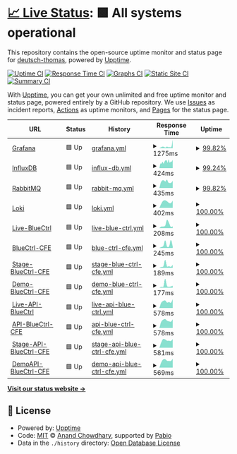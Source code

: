 # [📈 Live Status](https://deutsch-thomas.github.io/upptime-monitor): <!--live status--> **🟩 All systems operational**

This repository contains the open-source uptime monitor and status page for [deutsch-thomas](https://deutsch-thomas.github.io/upptime-monitor), powered by [Upptime](https://github.com/upptime/upptime).

[![Uptime CI](https://github.com/deutsch-thomas/upptime-monitor/workflows/Uptime%20CI/badge.svg)](https://github.com/deutsch-thomas/upptime-monitor/actions?query=workflow%3A%22Uptime+CI%22)
[![Response Time CI](https://github.com/deutsch-thomas/upptime-monitor/workflows/Response%20Time%20CI/badge.svg)](https://github.com/deutsch-thomas/upptime-monitor/actions?query=workflow%3A%22Response+Time+CI%22)
[![Graphs CI](https://github.com/deutsch-thomas/upptime-monitor/workflows/Graphs%20CI/badge.svg)](https://github.com/deutsch-thomas/upptime-monitor/actions?query=workflow%3A%22Graphs+CI%22)
[![Static Site CI](https://github.com/deutsch-thomas/upptime-monitor/workflows/Static%20Site%20CI/badge.svg)](https://github.com/deutsch-thomas/upptime-monitor/actions?query=workflow%3A%22Static+Site+CI%22)
[![Summary CI](https://github.com/deutsch-thomas/upptime-monitor/workflows/Summary%20CI/badge.svg)](https://github.com/deutsch-thomas/upptime-monitor/actions?query=workflow%3A%22Summary+CI%22)

With [Upptime](https://upptime.js.org), you can get your own unlimited and free uptime monitor and status page, powered entirely by a GitHub repository. We use [Issues](https://github.com/deutsch-thomas/upptime-monitor/issues) as incident reports, [Actions](https://github.com/deutsch-thomas/upptime-monitor/actions) as uptime monitors, and [Pages](https://deutsch-thomas.github.io/upptime-monitor) for the status page.

<!--start: status pages-->
<!-- This summary is generated by Upptime (https://github.com/upptime/upptime) -->
<!-- Do not edit this manually, your changes will be overwritten -->
<!-- prettier-ignore -->
| URL | Status | History | Response Time | Uptime |
| --- | ------ | ------- | ------------- | ------ |
| <img alt="" src="https://icons.duckduckgo.com/ip3/monitor.bluectrl.app.ico" height="13"> [Grafana](https://monitor.bluectrl.app/) | 🟩 Up | [grafana.yml](https://github.com/deutsch-thomas/upptime-monitor/commits/HEAD/history/grafana.yml) | <details><summary><img alt="Response time graph" src="./graphs/grafana/response-time-week.png" height="20"> 1275ms</summary><br><a href="https://uptime.cfe-computing.com/history/grafana"><img alt="Response time 745" src="https://img.shields.io/endpoint?url=https%3A%2F%2Fraw.githubusercontent.com%2Fdeutsch-thomas%2Fupptime-monitor%2FHEAD%2Fapi%2Fgrafana%2Fresponse-time.json"></a><br><a href="https://uptime.cfe-computing.com/history/grafana"><img alt="24-hour response time 5506" src="https://img.shields.io/endpoint?url=https%3A%2F%2Fraw.githubusercontent.com%2Fdeutsch-thomas%2Fupptime-monitor%2FHEAD%2Fapi%2Fgrafana%2Fresponse-time-day.json"></a><br><a href="https://uptime.cfe-computing.com/history/grafana"><img alt="7-day response time 1275" src="https://img.shields.io/endpoint?url=https%3A%2F%2Fraw.githubusercontent.com%2Fdeutsch-thomas%2Fupptime-monitor%2FHEAD%2Fapi%2Fgrafana%2Fresponse-time-week.json"></a><br><a href="https://uptime.cfe-computing.com/history/grafana"><img alt="30-day response time 887" src="https://img.shields.io/endpoint?url=https%3A%2F%2Fraw.githubusercontent.com%2Fdeutsch-thomas%2Fupptime-monitor%2FHEAD%2Fapi%2Fgrafana%2Fresponse-time-month.json"></a><br><a href="https://uptime.cfe-computing.com/history/grafana"><img alt="1-year response time 745" src="https://img.shields.io/endpoint?url=https%3A%2F%2Fraw.githubusercontent.com%2Fdeutsch-thomas%2Fupptime-monitor%2FHEAD%2Fapi%2Fgrafana%2Fresponse-time-year.json"></a></details> | <details><summary><a href="https://uptime.cfe-computing.com/history/grafana">99.82%</a></summary><a href="https://uptime.cfe-computing.com/history/grafana"><img alt="All-time uptime 99.76%" src="https://img.shields.io/endpoint?url=https%3A%2F%2Fraw.githubusercontent.com%2Fdeutsch-thomas%2Fupptime-monitor%2FHEAD%2Fapi%2Fgrafana%2Fuptime.json"></a><br><a href="https://uptime.cfe-computing.com/history/grafana"><img alt="24-hour uptime 100.00%" src="https://img.shields.io/endpoint?url=https%3A%2F%2Fraw.githubusercontent.com%2Fdeutsch-thomas%2Fupptime-monitor%2FHEAD%2Fapi%2Fgrafana%2Fuptime-day.json"></a><br><a href="https://uptime.cfe-computing.com/history/grafana"><img alt="7-day uptime 99.82%" src="https://img.shields.io/endpoint?url=https%3A%2F%2Fraw.githubusercontent.com%2Fdeutsch-thomas%2Fupptime-monitor%2FHEAD%2Fapi%2Fgrafana%2Fuptime-week.json"></a><br><a href="https://uptime.cfe-computing.com/history/grafana"><img alt="30-day uptime 99.96%" src="https://img.shields.io/endpoint?url=https%3A%2F%2Fraw.githubusercontent.com%2Fdeutsch-thomas%2Fupptime-monitor%2FHEAD%2Fapi%2Fgrafana%2Fuptime-month.json"></a><br><a href="https://uptime.cfe-computing.com/history/grafana"><img alt="1-year uptime 99.76%" src="https://img.shields.io/endpoint?url=https%3A%2F%2Fraw.githubusercontent.com%2Fdeutsch-thomas%2Fupptime-monitor%2FHEAD%2Fapi%2Fgrafana%2Fuptime-year.json"></a></details>
| <img alt="" src="https://icons.duckduckgo.com/ip3/monitor.bluectrl.app.ico" height="13"> [InfluxDB](https://monitor.bluectrl.app:8443/) | 🟩 Up | [influx-db.yml](https://github.com/deutsch-thomas/upptime-monitor/commits/HEAD/history/influx-db.yml) | <details><summary><img alt="Response time graph" src="./graphs/influx-db/response-time-week.png" height="20"> 424ms</summary><br><a href="https://uptime.cfe-computing.com/history/influx-db"><img alt="Response time 397" src="https://img.shields.io/endpoint?url=https%3A%2F%2Fraw.githubusercontent.com%2Fdeutsch-thomas%2Fupptime-monitor%2FHEAD%2Fapi%2Finflux-db%2Fresponse-time.json"></a><br><a href="https://uptime.cfe-computing.com/history/influx-db"><img alt="24-hour response time 559" src="https://img.shields.io/endpoint?url=https%3A%2F%2Fraw.githubusercontent.com%2Fdeutsch-thomas%2Fupptime-monitor%2FHEAD%2Fapi%2Finflux-db%2Fresponse-time-day.json"></a><br><a href="https://uptime.cfe-computing.com/history/influx-db"><img alt="7-day response time 424" src="https://img.shields.io/endpoint?url=https%3A%2F%2Fraw.githubusercontent.com%2Fdeutsch-thomas%2Fupptime-monitor%2FHEAD%2Fapi%2Finflux-db%2Fresponse-time-week.json"></a><br><a href="https://uptime.cfe-computing.com/history/influx-db"><img alt="30-day response time 404" src="https://img.shields.io/endpoint?url=https%3A%2F%2Fraw.githubusercontent.com%2Fdeutsch-thomas%2Fupptime-monitor%2FHEAD%2Fapi%2Finflux-db%2Fresponse-time-month.json"></a><br><a href="https://uptime.cfe-computing.com/history/influx-db"><img alt="1-year response time 397" src="https://img.shields.io/endpoint?url=https%3A%2F%2Fraw.githubusercontent.com%2Fdeutsch-thomas%2Fupptime-monitor%2FHEAD%2Fapi%2Finflux-db%2Fresponse-time-year.json"></a></details> | <details><summary><a href="https://uptime.cfe-computing.com/history/influx-db">99.24%</a></summary><a href="https://uptime.cfe-computing.com/history/influx-db"><img alt="All-time uptime 99.74%" src="https://img.shields.io/endpoint?url=https%3A%2F%2Fraw.githubusercontent.com%2Fdeutsch-thomas%2Fupptime-monitor%2FHEAD%2Fapi%2Finflux-db%2Fuptime.json"></a><br><a href="https://uptime.cfe-computing.com/history/influx-db"><img alt="24-hour uptime 100.00%" src="https://img.shields.io/endpoint?url=https%3A%2F%2Fraw.githubusercontent.com%2Fdeutsch-thomas%2Fupptime-monitor%2FHEAD%2Fapi%2Finflux-db%2Fuptime-day.json"></a><br><a href="https://uptime.cfe-computing.com/history/influx-db"><img alt="7-day uptime 99.24%" src="https://img.shields.io/endpoint?url=https%3A%2F%2Fraw.githubusercontent.com%2Fdeutsch-thomas%2Fupptime-monitor%2FHEAD%2Fapi%2Finflux-db%2Fuptime-week.json"></a><br><a href="https://uptime.cfe-computing.com/history/influx-db"><img alt="30-day uptime 99.73%" src="https://img.shields.io/endpoint?url=https%3A%2F%2Fraw.githubusercontent.com%2Fdeutsch-thomas%2Fupptime-monitor%2FHEAD%2Fapi%2Finflux-db%2Fuptime-month.json"></a><br><a href="https://uptime.cfe-computing.com/history/influx-db"><img alt="1-year uptime 99.74%" src="https://img.shields.io/endpoint?url=https%3A%2F%2Fraw.githubusercontent.com%2Fdeutsch-thomas%2Fupptime-monitor%2FHEAD%2Fapi%2Finflux-db%2Fuptime-year.json"></a></details>
| <img alt="" src="https://icons.duckduckgo.com/ip3/monitor.bluectrl.app.ico" height="13"> [RabbitMQ](https://monitor.bluectrl.app:15672/) | 🟩 Up | [rabbit-mq.yml](https://github.com/deutsch-thomas/upptime-monitor/commits/HEAD/history/rabbit-mq.yml) | <details><summary><img alt="Response time graph" src="./graphs/rabbit-mq/response-time-week.png" height="20"> 435ms</summary><br><a href="https://uptime.cfe-computing.com/history/rabbit-mq"><img alt="Response time 411" src="https://img.shields.io/endpoint?url=https%3A%2F%2Fraw.githubusercontent.com%2Fdeutsch-thomas%2Fupptime-monitor%2FHEAD%2Fapi%2Frabbit-mq%2Fresponse-time.json"></a><br><a href="https://uptime.cfe-computing.com/history/rabbit-mq"><img alt="24-hour response time 482" src="https://img.shields.io/endpoint?url=https%3A%2F%2Fraw.githubusercontent.com%2Fdeutsch-thomas%2Fupptime-monitor%2FHEAD%2Fapi%2Frabbit-mq%2Fresponse-time-day.json"></a><br><a href="https://uptime.cfe-computing.com/history/rabbit-mq"><img alt="7-day response time 435" src="https://img.shields.io/endpoint?url=https%3A%2F%2Fraw.githubusercontent.com%2Fdeutsch-thomas%2Fupptime-monitor%2FHEAD%2Fapi%2Frabbit-mq%2Fresponse-time-week.json"></a><br><a href="https://uptime.cfe-computing.com/history/rabbit-mq"><img alt="30-day response time 407" src="https://img.shields.io/endpoint?url=https%3A%2F%2Fraw.githubusercontent.com%2Fdeutsch-thomas%2Fupptime-monitor%2FHEAD%2Fapi%2Frabbit-mq%2Fresponse-time-month.json"></a><br><a href="https://uptime.cfe-computing.com/history/rabbit-mq"><img alt="1-year response time 411" src="https://img.shields.io/endpoint?url=https%3A%2F%2Fraw.githubusercontent.com%2Fdeutsch-thomas%2Fupptime-monitor%2FHEAD%2Fapi%2Frabbit-mq%2Fresponse-time-year.json"></a></details> | <details><summary><a href="https://uptime.cfe-computing.com/history/rabbit-mq">99.82%</a></summary><a href="https://uptime.cfe-computing.com/history/rabbit-mq"><img alt="All-time uptime 99.79%" src="https://img.shields.io/endpoint?url=https%3A%2F%2Fraw.githubusercontent.com%2Fdeutsch-thomas%2Fupptime-monitor%2FHEAD%2Fapi%2Frabbit-mq%2Fuptime.json"></a><br><a href="https://uptime.cfe-computing.com/history/rabbit-mq"><img alt="24-hour uptime 100.00%" src="https://img.shields.io/endpoint?url=https%3A%2F%2Fraw.githubusercontent.com%2Fdeutsch-thomas%2Fupptime-monitor%2FHEAD%2Fapi%2Frabbit-mq%2Fuptime-day.json"></a><br><a href="https://uptime.cfe-computing.com/history/rabbit-mq"><img alt="7-day uptime 99.82%" src="https://img.shields.io/endpoint?url=https%3A%2F%2Fraw.githubusercontent.com%2Fdeutsch-thomas%2Fupptime-monitor%2FHEAD%2Fapi%2Frabbit-mq%2Fuptime-week.json"></a><br><a href="https://uptime.cfe-computing.com/history/rabbit-mq"><img alt="30-day uptime 99.96%" src="https://img.shields.io/endpoint?url=https%3A%2F%2Fraw.githubusercontent.com%2Fdeutsch-thomas%2Fupptime-monitor%2FHEAD%2Fapi%2Frabbit-mq%2Fuptime-month.json"></a><br><a href="https://uptime.cfe-computing.com/history/rabbit-mq"><img alt="1-year uptime 99.79%" src="https://img.shields.io/endpoint?url=https%3A%2F%2Fraw.githubusercontent.com%2Fdeutsch-thomas%2Fupptime-monitor%2FHEAD%2Fapi%2Frabbit-mq%2Fuptime-year.json"></a></details>
| <img alt="" src="https://icons.duckduckgo.com/ip3/monitor.bluectrl.app.ico" height="13"> [Loki](https://monitor.bluectrl.app:3100/) | 🟩 Up | [loki.yml](https://github.com/deutsch-thomas/upptime-monitor/commits/HEAD/history/loki.yml) | <details><summary><img alt="Response time graph" src="./graphs/loki/response-time-week.png" height="20"> 402ms</summary><br><a href="https://uptime.cfe-computing.com/history/loki"><img alt="Response time 385" src="https://img.shields.io/endpoint?url=https%3A%2F%2Fraw.githubusercontent.com%2Fdeutsch-thomas%2Fupptime-monitor%2FHEAD%2Fapi%2Floki%2Fresponse-time.json"></a><br><a href="https://uptime.cfe-computing.com/history/loki"><img alt="24-hour response time 479" src="https://img.shields.io/endpoint?url=https%3A%2F%2Fraw.githubusercontent.com%2Fdeutsch-thomas%2Fupptime-monitor%2FHEAD%2Fapi%2Floki%2Fresponse-time-day.json"></a><br><a href="https://uptime.cfe-computing.com/history/loki"><img alt="7-day response time 402" src="https://img.shields.io/endpoint?url=https%3A%2F%2Fraw.githubusercontent.com%2Fdeutsch-thomas%2Fupptime-monitor%2FHEAD%2Fapi%2Floki%2Fresponse-time-week.json"></a><br><a href="https://uptime.cfe-computing.com/history/loki"><img alt="30-day response time 387" src="https://img.shields.io/endpoint?url=https%3A%2F%2Fraw.githubusercontent.com%2Fdeutsch-thomas%2Fupptime-monitor%2FHEAD%2Fapi%2Floki%2Fresponse-time-month.json"></a><br><a href="https://uptime.cfe-computing.com/history/loki"><img alt="1-year response time 385" src="https://img.shields.io/endpoint?url=https%3A%2F%2Fraw.githubusercontent.com%2Fdeutsch-thomas%2Fupptime-monitor%2FHEAD%2Fapi%2Floki%2Fresponse-time-year.json"></a></details> | <details><summary><a href="https://uptime.cfe-computing.com/history/loki">100.00%</a></summary><a href="https://uptime.cfe-computing.com/history/loki"><img alt="All-time uptime 99.97%" src="https://img.shields.io/endpoint?url=https%3A%2F%2Fraw.githubusercontent.com%2Fdeutsch-thomas%2Fupptime-monitor%2FHEAD%2Fapi%2Floki%2Fuptime.json"></a><br><a href="https://uptime.cfe-computing.com/history/loki"><img alt="24-hour uptime 100.00%" src="https://img.shields.io/endpoint?url=https%3A%2F%2Fraw.githubusercontent.com%2Fdeutsch-thomas%2Fupptime-monitor%2FHEAD%2Fapi%2Floki%2Fuptime-day.json"></a><br><a href="https://uptime.cfe-computing.com/history/loki"><img alt="7-day uptime 100.00%" src="https://img.shields.io/endpoint?url=https%3A%2F%2Fraw.githubusercontent.com%2Fdeutsch-thomas%2Fupptime-monitor%2FHEAD%2Fapi%2Floki%2Fuptime-week.json"></a><br><a href="https://uptime.cfe-computing.com/history/loki"><img alt="30-day uptime 100.00%" src="https://img.shields.io/endpoint?url=https%3A%2F%2Fraw.githubusercontent.com%2Fdeutsch-thomas%2Fupptime-monitor%2FHEAD%2Fapi%2Floki%2Fuptime-month.json"></a><br><a href="https://uptime.cfe-computing.com/history/loki"><img alt="1-year uptime 99.97%" src="https://img.shields.io/endpoint?url=https%3A%2F%2Fraw.githubusercontent.com%2Fdeutsch-thomas%2Fupptime-monitor%2FHEAD%2Fapi%2Floki%2Fuptime-year.json"></a></details>
| <img alt="" src="https://icons.duckduckgo.com/ip3/bluectrl.app.ico" height="13"> [Live-BlueCtrl](https://bluectrl.app) | 🟩 Up | [live-blue-ctrl.yml](https://github.com/deutsch-thomas/upptime-monitor/commits/HEAD/history/live-blue-ctrl.yml) | <details><summary><img alt="Response time graph" src="./graphs/live-blue-ctrl/response-time-week.png" height="20"> 208ms</summary><br><a href="https://uptime.cfe-computing.com/history/live-blue-ctrl"><img alt="Response time 193" src="https://img.shields.io/endpoint?url=https%3A%2F%2Fraw.githubusercontent.com%2Fdeutsch-thomas%2Fupptime-monitor%2FHEAD%2Fapi%2Flive-blue-ctrl%2Fresponse-time.json"></a><br><a href="https://uptime.cfe-computing.com/history/live-blue-ctrl"><img alt="24-hour response time 114" src="https://img.shields.io/endpoint?url=https%3A%2F%2Fraw.githubusercontent.com%2Fdeutsch-thomas%2Fupptime-monitor%2FHEAD%2Fapi%2Flive-blue-ctrl%2Fresponse-time-day.json"></a><br><a href="https://uptime.cfe-computing.com/history/live-blue-ctrl"><img alt="7-day response time 208" src="https://img.shields.io/endpoint?url=https%3A%2F%2Fraw.githubusercontent.com%2Fdeutsch-thomas%2Fupptime-monitor%2FHEAD%2Fapi%2Flive-blue-ctrl%2Fresponse-time-week.json"></a><br><a href="https://uptime.cfe-computing.com/history/live-blue-ctrl"><img alt="30-day response time 188" src="https://img.shields.io/endpoint?url=https%3A%2F%2Fraw.githubusercontent.com%2Fdeutsch-thomas%2Fupptime-monitor%2FHEAD%2Fapi%2Flive-blue-ctrl%2Fresponse-time-month.json"></a><br><a href="https://uptime.cfe-computing.com/history/live-blue-ctrl"><img alt="1-year response time 193" src="https://img.shields.io/endpoint?url=https%3A%2F%2Fraw.githubusercontent.com%2Fdeutsch-thomas%2Fupptime-monitor%2FHEAD%2Fapi%2Flive-blue-ctrl%2Fresponse-time-year.json"></a></details> | <details><summary><a href="https://uptime.cfe-computing.com/history/live-blue-ctrl">100.00%</a></summary><a href="https://uptime.cfe-computing.com/history/live-blue-ctrl"><img alt="All-time uptime 99.99%" src="https://img.shields.io/endpoint?url=https%3A%2F%2Fraw.githubusercontent.com%2Fdeutsch-thomas%2Fupptime-monitor%2FHEAD%2Fapi%2Flive-blue-ctrl%2Fuptime.json"></a><br><a href="https://uptime.cfe-computing.com/history/live-blue-ctrl"><img alt="24-hour uptime 100.00%" src="https://img.shields.io/endpoint?url=https%3A%2F%2Fraw.githubusercontent.com%2Fdeutsch-thomas%2Fupptime-monitor%2FHEAD%2Fapi%2Flive-blue-ctrl%2Fuptime-day.json"></a><br><a href="https://uptime.cfe-computing.com/history/live-blue-ctrl"><img alt="7-day uptime 100.00%" src="https://img.shields.io/endpoint?url=https%3A%2F%2Fraw.githubusercontent.com%2Fdeutsch-thomas%2Fupptime-monitor%2FHEAD%2Fapi%2Flive-blue-ctrl%2Fuptime-week.json"></a><br><a href="https://uptime.cfe-computing.com/history/live-blue-ctrl"><img alt="30-day uptime 100.00%" src="https://img.shields.io/endpoint?url=https%3A%2F%2Fraw.githubusercontent.com%2Fdeutsch-thomas%2Fupptime-monitor%2FHEAD%2Fapi%2Flive-blue-ctrl%2Fuptime-month.json"></a><br><a href="https://uptime.cfe-computing.com/history/live-blue-ctrl"><img alt="1-year uptime 99.99%" src="https://img.shields.io/endpoint?url=https%3A%2F%2Fraw.githubusercontent.com%2Fdeutsch-thomas%2Fupptime-monitor%2FHEAD%2Fapi%2Flive-blue-ctrl%2Fuptime-year.json"></a></details>
| <img alt="" src="https://icons.duckduckgo.com/ip3/bluectrl.cfe-computing.com.ico" height="13"> [BlueCtrl-CFE](https://bluectrl.cfe-computing.com) | 🟩 Up | [blue-ctrl-cfe.yml](https://github.com/deutsch-thomas/upptime-monitor/commits/HEAD/history/blue-ctrl-cfe.yml) | <details><summary><img alt="Response time graph" src="./graphs/blue-ctrl-cfe/response-time-week.png" height="20"> 245ms</summary><br><a href="https://uptime.cfe-computing.com/history/blue-ctrl-cfe"><img alt="Response time 172" src="https://img.shields.io/endpoint?url=https%3A%2F%2Fraw.githubusercontent.com%2Fdeutsch-thomas%2Fupptime-monitor%2FHEAD%2Fapi%2Fblue-ctrl-cfe%2Fresponse-time.json"></a><br><a href="https://uptime.cfe-computing.com/history/blue-ctrl-cfe"><img alt="24-hour response time 105" src="https://img.shields.io/endpoint?url=https%3A%2F%2Fraw.githubusercontent.com%2Fdeutsch-thomas%2Fupptime-monitor%2FHEAD%2Fapi%2Fblue-ctrl-cfe%2Fresponse-time-day.json"></a><br><a href="https://uptime.cfe-computing.com/history/blue-ctrl-cfe"><img alt="7-day response time 245" src="https://img.shields.io/endpoint?url=https%3A%2F%2Fraw.githubusercontent.com%2Fdeutsch-thomas%2Fupptime-monitor%2FHEAD%2Fapi%2Fblue-ctrl-cfe%2Fresponse-time-week.json"></a><br><a href="https://uptime.cfe-computing.com/history/blue-ctrl-cfe"><img alt="30-day response time 172" src="https://img.shields.io/endpoint?url=https%3A%2F%2Fraw.githubusercontent.com%2Fdeutsch-thomas%2Fupptime-monitor%2FHEAD%2Fapi%2Fblue-ctrl-cfe%2Fresponse-time-month.json"></a><br><a href="https://uptime.cfe-computing.com/history/blue-ctrl-cfe"><img alt="1-year response time 172" src="https://img.shields.io/endpoint?url=https%3A%2F%2Fraw.githubusercontent.com%2Fdeutsch-thomas%2Fupptime-monitor%2FHEAD%2Fapi%2Fblue-ctrl-cfe%2Fresponse-time-year.json"></a></details> | <details><summary><a href="https://uptime.cfe-computing.com/history/blue-ctrl-cfe">100.00%</a></summary><a href="https://uptime.cfe-computing.com/history/blue-ctrl-cfe"><img alt="All-time uptime 99.97%" src="https://img.shields.io/endpoint?url=https%3A%2F%2Fraw.githubusercontent.com%2Fdeutsch-thomas%2Fupptime-monitor%2FHEAD%2Fapi%2Fblue-ctrl-cfe%2Fuptime.json"></a><br><a href="https://uptime.cfe-computing.com/history/blue-ctrl-cfe"><img alt="24-hour uptime 100.00%" src="https://img.shields.io/endpoint?url=https%3A%2F%2Fraw.githubusercontent.com%2Fdeutsch-thomas%2Fupptime-monitor%2FHEAD%2Fapi%2Fblue-ctrl-cfe%2Fuptime-day.json"></a><br><a href="https://uptime.cfe-computing.com/history/blue-ctrl-cfe"><img alt="7-day uptime 100.00%" src="https://img.shields.io/endpoint?url=https%3A%2F%2Fraw.githubusercontent.com%2Fdeutsch-thomas%2Fupptime-monitor%2FHEAD%2Fapi%2Fblue-ctrl-cfe%2Fuptime-week.json"></a><br><a href="https://uptime.cfe-computing.com/history/blue-ctrl-cfe"><img alt="30-day uptime 100.00%" src="https://img.shields.io/endpoint?url=https%3A%2F%2Fraw.githubusercontent.com%2Fdeutsch-thomas%2Fupptime-monitor%2FHEAD%2Fapi%2Fblue-ctrl-cfe%2Fuptime-month.json"></a><br><a href="https://uptime.cfe-computing.com/history/blue-ctrl-cfe"><img alt="1-year uptime 99.97%" src="https://img.shields.io/endpoint?url=https%3A%2F%2Fraw.githubusercontent.com%2Fdeutsch-thomas%2Fupptime-monitor%2FHEAD%2Fapi%2Fblue-ctrl-cfe%2Fuptime-year.json"></a></details>
| <img alt="" src="https://icons.duckduckgo.com/ip3/stage.bluectrl.cfe-computing.com.ico" height="13"> [Stage-BlueCtrl-CFE](https://stage.bluectrl.cfe-computing.com) | 🟩 Up | [stage-blue-ctrl-cfe.yml](https://github.com/deutsch-thomas/upptime-monitor/commits/HEAD/history/stage-blue-ctrl-cfe.yml) | <details><summary><img alt="Response time graph" src="./graphs/stage-blue-ctrl-cfe/response-time-week.png" height="20"> 189ms</summary><br><a href="https://uptime.cfe-computing.com/history/stage-blue-ctrl-cfe"><img alt="Response time 181" src="https://img.shields.io/endpoint?url=https%3A%2F%2Fraw.githubusercontent.com%2Fdeutsch-thomas%2Fupptime-monitor%2FHEAD%2Fapi%2Fstage-blue-ctrl-cfe%2Fresponse-time.json"></a><br><a href="https://uptime.cfe-computing.com/history/stage-blue-ctrl-cfe"><img alt="24-hour response time 229" src="https://img.shields.io/endpoint?url=https%3A%2F%2Fraw.githubusercontent.com%2Fdeutsch-thomas%2Fupptime-monitor%2FHEAD%2Fapi%2Fstage-blue-ctrl-cfe%2Fresponse-time-day.json"></a><br><a href="https://uptime.cfe-computing.com/history/stage-blue-ctrl-cfe"><img alt="7-day response time 189" src="https://img.shields.io/endpoint?url=https%3A%2F%2Fraw.githubusercontent.com%2Fdeutsch-thomas%2Fupptime-monitor%2FHEAD%2Fapi%2Fstage-blue-ctrl-cfe%2Fresponse-time-week.json"></a><br><a href="https://uptime.cfe-computing.com/history/stage-blue-ctrl-cfe"><img alt="30-day response time 210" src="https://img.shields.io/endpoint?url=https%3A%2F%2Fraw.githubusercontent.com%2Fdeutsch-thomas%2Fupptime-monitor%2FHEAD%2Fapi%2Fstage-blue-ctrl-cfe%2Fresponse-time-month.json"></a><br><a href="https://uptime.cfe-computing.com/history/stage-blue-ctrl-cfe"><img alt="1-year response time 181" src="https://img.shields.io/endpoint?url=https%3A%2F%2Fraw.githubusercontent.com%2Fdeutsch-thomas%2Fupptime-monitor%2FHEAD%2Fapi%2Fstage-blue-ctrl-cfe%2Fresponse-time-year.json"></a></details> | <details><summary><a href="https://uptime.cfe-computing.com/history/stage-blue-ctrl-cfe">100.00%</a></summary><a href="https://uptime.cfe-computing.com/history/stage-blue-ctrl-cfe"><img alt="All-time uptime 99.98%" src="https://img.shields.io/endpoint?url=https%3A%2F%2Fraw.githubusercontent.com%2Fdeutsch-thomas%2Fupptime-monitor%2FHEAD%2Fapi%2Fstage-blue-ctrl-cfe%2Fuptime.json"></a><br><a href="https://uptime.cfe-computing.com/history/stage-blue-ctrl-cfe"><img alt="24-hour uptime 100.00%" src="https://img.shields.io/endpoint?url=https%3A%2F%2Fraw.githubusercontent.com%2Fdeutsch-thomas%2Fupptime-monitor%2FHEAD%2Fapi%2Fstage-blue-ctrl-cfe%2Fuptime-day.json"></a><br><a href="https://uptime.cfe-computing.com/history/stage-blue-ctrl-cfe"><img alt="7-day uptime 100.00%" src="https://img.shields.io/endpoint?url=https%3A%2F%2Fraw.githubusercontent.com%2Fdeutsch-thomas%2Fupptime-monitor%2FHEAD%2Fapi%2Fstage-blue-ctrl-cfe%2Fuptime-week.json"></a><br><a href="https://uptime.cfe-computing.com/history/stage-blue-ctrl-cfe"><img alt="30-day uptime 100.00%" src="https://img.shields.io/endpoint?url=https%3A%2F%2Fraw.githubusercontent.com%2Fdeutsch-thomas%2Fupptime-monitor%2FHEAD%2Fapi%2Fstage-blue-ctrl-cfe%2Fuptime-month.json"></a><br><a href="https://uptime.cfe-computing.com/history/stage-blue-ctrl-cfe"><img alt="1-year uptime 99.98%" src="https://img.shields.io/endpoint?url=https%3A%2F%2Fraw.githubusercontent.com%2Fdeutsch-thomas%2Fupptime-monitor%2FHEAD%2Fapi%2Fstage-blue-ctrl-cfe%2Fuptime-year.json"></a></details>
| <img alt="" src="https://icons.duckduckgo.com/ip3/demo.bluectrl.cfe-computing.com.ico" height="13"> [Demo-BlueCtrl-CFE](https://demo.bluectrl.cfe-computing.com) | 🟩 Up | [demo-blue-ctrl-cfe.yml](https://github.com/deutsch-thomas/upptime-monitor/commits/HEAD/history/demo-blue-ctrl-cfe.yml) | <details><summary><img alt="Response time graph" src="./graphs/demo-blue-ctrl-cfe/response-time-week.png" height="20"> 177ms</summary><br><a href="https://uptime.cfe-computing.com/history/demo-blue-ctrl-cfe"><img alt="Response time 200" src="https://img.shields.io/endpoint?url=https%3A%2F%2Fraw.githubusercontent.com%2Fdeutsch-thomas%2Fupptime-monitor%2FHEAD%2Fapi%2Fdemo-blue-ctrl-cfe%2Fresponse-time.json"></a><br><a href="https://uptime.cfe-computing.com/history/demo-blue-ctrl-cfe"><img alt="24-hour response time 149" src="https://img.shields.io/endpoint?url=https%3A%2F%2Fraw.githubusercontent.com%2Fdeutsch-thomas%2Fupptime-monitor%2FHEAD%2Fapi%2Fdemo-blue-ctrl-cfe%2Fresponse-time-day.json"></a><br><a href="https://uptime.cfe-computing.com/history/demo-blue-ctrl-cfe"><img alt="7-day response time 177" src="https://img.shields.io/endpoint?url=https%3A%2F%2Fraw.githubusercontent.com%2Fdeutsch-thomas%2Fupptime-monitor%2FHEAD%2Fapi%2Fdemo-blue-ctrl-cfe%2Fresponse-time-week.json"></a><br><a href="https://uptime.cfe-computing.com/history/demo-blue-ctrl-cfe"><img alt="30-day response time 143" src="https://img.shields.io/endpoint?url=https%3A%2F%2Fraw.githubusercontent.com%2Fdeutsch-thomas%2Fupptime-monitor%2FHEAD%2Fapi%2Fdemo-blue-ctrl-cfe%2Fresponse-time-month.json"></a><br><a href="https://uptime.cfe-computing.com/history/demo-blue-ctrl-cfe"><img alt="1-year response time 200" src="https://img.shields.io/endpoint?url=https%3A%2F%2Fraw.githubusercontent.com%2Fdeutsch-thomas%2Fupptime-monitor%2FHEAD%2Fapi%2Fdemo-blue-ctrl-cfe%2Fresponse-time-year.json"></a></details> | <details><summary><a href="https://uptime.cfe-computing.com/history/demo-blue-ctrl-cfe">100.00%</a></summary><a href="https://uptime.cfe-computing.com/history/demo-blue-ctrl-cfe"><img alt="All-time uptime 99.98%" src="https://img.shields.io/endpoint?url=https%3A%2F%2Fraw.githubusercontent.com%2Fdeutsch-thomas%2Fupptime-monitor%2FHEAD%2Fapi%2Fdemo-blue-ctrl-cfe%2Fuptime.json"></a><br><a href="https://uptime.cfe-computing.com/history/demo-blue-ctrl-cfe"><img alt="24-hour uptime 100.00%" src="https://img.shields.io/endpoint?url=https%3A%2F%2Fraw.githubusercontent.com%2Fdeutsch-thomas%2Fupptime-monitor%2FHEAD%2Fapi%2Fdemo-blue-ctrl-cfe%2Fuptime-day.json"></a><br><a href="https://uptime.cfe-computing.com/history/demo-blue-ctrl-cfe"><img alt="7-day uptime 100.00%" src="https://img.shields.io/endpoint?url=https%3A%2F%2Fraw.githubusercontent.com%2Fdeutsch-thomas%2Fupptime-monitor%2FHEAD%2Fapi%2Fdemo-blue-ctrl-cfe%2Fuptime-week.json"></a><br><a href="https://uptime.cfe-computing.com/history/demo-blue-ctrl-cfe"><img alt="30-day uptime 100.00%" src="https://img.shields.io/endpoint?url=https%3A%2F%2Fraw.githubusercontent.com%2Fdeutsch-thomas%2Fupptime-monitor%2FHEAD%2Fapi%2Fdemo-blue-ctrl-cfe%2Fuptime-month.json"></a><br><a href="https://uptime.cfe-computing.com/history/demo-blue-ctrl-cfe"><img alt="1-year uptime 99.98%" src="https://img.shields.io/endpoint?url=https%3A%2F%2Fraw.githubusercontent.com%2Fdeutsch-thomas%2Fupptime-monitor%2FHEAD%2Fapi%2Fdemo-blue-ctrl-cfe%2Fuptime-year.json"></a></details>
| <img alt="" src="https://icons.duckduckgo.com/ip3/api.bluectrl.app.ico" height="13"> [Live-API-BlueCtrl](https://api.bluectrl.app/docs#/) | 🟩 Up | [live-api-blue-ctrl.yml](https://github.com/deutsch-thomas/upptime-monitor/commits/HEAD/history/live-api-blue-ctrl.yml) | <details><summary><img alt="Response time graph" src="./graphs/live-api-blue-ctrl/response-time-week.png" height="20"> 578ms</summary><br><a href="https://uptime.cfe-computing.com/history/live-api-blue-ctrl"><img alt="Response time 556" src="https://img.shields.io/endpoint?url=https%3A%2F%2Fraw.githubusercontent.com%2Fdeutsch-thomas%2Fupptime-monitor%2FHEAD%2Fapi%2Flive-api-blue-ctrl%2Fresponse-time.json"></a><br><a href="https://uptime.cfe-computing.com/history/live-api-blue-ctrl"><img alt="24-hour response time 782" src="https://img.shields.io/endpoint?url=https%3A%2F%2Fraw.githubusercontent.com%2Fdeutsch-thomas%2Fupptime-monitor%2FHEAD%2Fapi%2Flive-api-blue-ctrl%2Fresponse-time-day.json"></a><br><a href="https://uptime.cfe-computing.com/history/live-api-blue-ctrl"><img alt="7-day response time 578" src="https://img.shields.io/endpoint?url=https%3A%2F%2Fraw.githubusercontent.com%2Fdeutsch-thomas%2Fupptime-monitor%2FHEAD%2Fapi%2Flive-api-blue-ctrl%2Fresponse-time-week.json"></a><br><a href="https://uptime.cfe-computing.com/history/live-api-blue-ctrl"><img alt="30-day response time 552" src="https://img.shields.io/endpoint?url=https%3A%2F%2Fraw.githubusercontent.com%2Fdeutsch-thomas%2Fupptime-monitor%2FHEAD%2Fapi%2Flive-api-blue-ctrl%2Fresponse-time-month.json"></a><br><a href="https://uptime.cfe-computing.com/history/live-api-blue-ctrl"><img alt="1-year response time 556" src="https://img.shields.io/endpoint?url=https%3A%2F%2Fraw.githubusercontent.com%2Fdeutsch-thomas%2Fupptime-monitor%2FHEAD%2Fapi%2Flive-api-blue-ctrl%2Fresponse-time-year.json"></a></details> | <details><summary><a href="https://uptime.cfe-computing.com/history/live-api-blue-ctrl">100.00%</a></summary><a href="https://uptime.cfe-computing.com/history/live-api-blue-ctrl"><img alt="All-time uptime 99.99%" src="https://img.shields.io/endpoint?url=https%3A%2F%2Fraw.githubusercontent.com%2Fdeutsch-thomas%2Fupptime-monitor%2FHEAD%2Fapi%2Flive-api-blue-ctrl%2Fuptime.json"></a><br><a href="https://uptime.cfe-computing.com/history/live-api-blue-ctrl"><img alt="24-hour uptime 100.00%" src="https://img.shields.io/endpoint?url=https%3A%2F%2Fraw.githubusercontent.com%2Fdeutsch-thomas%2Fupptime-monitor%2FHEAD%2Fapi%2Flive-api-blue-ctrl%2Fuptime-day.json"></a><br><a href="https://uptime.cfe-computing.com/history/live-api-blue-ctrl"><img alt="7-day uptime 100.00%" src="https://img.shields.io/endpoint?url=https%3A%2F%2Fraw.githubusercontent.com%2Fdeutsch-thomas%2Fupptime-monitor%2FHEAD%2Fapi%2Flive-api-blue-ctrl%2Fuptime-week.json"></a><br><a href="https://uptime.cfe-computing.com/history/live-api-blue-ctrl"><img alt="30-day uptime 100.00%" src="https://img.shields.io/endpoint?url=https%3A%2F%2Fraw.githubusercontent.com%2Fdeutsch-thomas%2Fupptime-monitor%2FHEAD%2Fapi%2Flive-api-blue-ctrl%2Fuptime-month.json"></a><br><a href="https://uptime.cfe-computing.com/history/live-api-blue-ctrl"><img alt="1-year uptime 99.99%" src="https://img.shields.io/endpoint?url=https%3A%2F%2Fraw.githubusercontent.com%2Fdeutsch-thomas%2Fupptime-monitor%2FHEAD%2Fapi%2Flive-api-blue-ctrl%2Fuptime-year.json"></a></details>
| <img alt="" src="https://icons.duckduckgo.com/ip3/api.cfe-computing.com.ico" height="13"> [API-BlueCtrl-CFE](https://api.cfe-computing.com/docs) | 🟩 Up | [api-blue-ctrl-cfe.yml](https://github.com/deutsch-thomas/upptime-monitor/commits/HEAD/history/api-blue-ctrl-cfe.yml) | <details><summary><img alt="Response time graph" src="./graphs/api-blue-ctrl-cfe/response-time-week.png" height="20"> 578ms</summary><br><a href="https://uptime.cfe-computing.com/history/api-blue-ctrl-cfe"><img alt="Response time 565" src="https://img.shields.io/endpoint?url=https%3A%2F%2Fraw.githubusercontent.com%2Fdeutsch-thomas%2Fupptime-monitor%2FHEAD%2Fapi%2Fapi-blue-ctrl-cfe%2Fresponse-time.json"></a><br><a href="https://uptime.cfe-computing.com/history/api-blue-ctrl-cfe"><img alt="24-hour response time 669" src="https://img.shields.io/endpoint?url=https%3A%2F%2Fraw.githubusercontent.com%2Fdeutsch-thomas%2Fupptime-monitor%2FHEAD%2Fapi%2Fapi-blue-ctrl-cfe%2Fresponse-time-day.json"></a><br><a href="https://uptime.cfe-computing.com/history/api-blue-ctrl-cfe"><img alt="7-day response time 578" src="https://img.shields.io/endpoint?url=https%3A%2F%2Fraw.githubusercontent.com%2Fdeutsch-thomas%2Fupptime-monitor%2FHEAD%2Fapi%2Fapi-blue-ctrl-cfe%2Fresponse-time-week.json"></a><br><a href="https://uptime.cfe-computing.com/history/api-blue-ctrl-cfe"><img alt="30-day response time 559" src="https://img.shields.io/endpoint?url=https%3A%2F%2Fraw.githubusercontent.com%2Fdeutsch-thomas%2Fupptime-monitor%2FHEAD%2Fapi%2Fapi-blue-ctrl-cfe%2Fresponse-time-month.json"></a><br><a href="https://uptime.cfe-computing.com/history/api-blue-ctrl-cfe"><img alt="1-year response time 565" src="https://img.shields.io/endpoint?url=https%3A%2F%2Fraw.githubusercontent.com%2Fdeutsch-thomas%2Fupptime-monitor%2FHEAD%2Fapi%2Fapi-blue-ctrl-cfe%2Fresponse-time-year.json"></a></details> | <details><summary><a href="https://uptime.cfe-computing.com/history/api-blue-ctrl-cfe">100.00%</a></summary><a href="https://uptime.cfe-computing.com/history/api-blue-ctrl-cfe"><img alt="All-time uptime 99.97%" src="https://img.shields.io/endpoint?url=https%3A%2F%2Fraw.githubusercontent.com%2Fdeutsch-thomas%2Fupptime-monitor%2FHEAD%2Fapi%2Fapi-blue-ctrl-cfe%2Fuptime.json"></a><br><a href="https://uptime.cfe-computing.com/history/api-blue-ctrl-cfe"><img alt="24-hour uptime 100.00%" src="https://img.shields.io/endpoint?url=https%3A%2F%2Fraw.githubusercontent.com%2Fdeutsch-thomas%2Fupptime-monitor%2FHEAD%2Fapi%2Fapi-blue-ctrl-cfe%2Fuptime-day.json"></a><br><a href="https://uptime.cfe-computing.com/history/api-blue-ctrl-cfe"><img alt="7-day uptime 100.00%" src="https://img.shields.io/endpoint?url=https%3A%2F%2Fraw.githubusercontent.com%2Fdeutsch-thomas%2Fupptime-monitor%2FHEAD%2Fapi%2Fapi-blue-ctrl-cfe%2Fuptime-week.json"></a><br><a href="https://uptime.cfe-computing.com/history/api-blue-ctrl-cfe"><img alt="30-day uptime 100.00%" src="https://img.shields.io/endpoint?url=https%3A%2F%2Fraw.githubusercontent.com%2Fdeutsch-thomas%2Fupptime-monitor%2FHEAD%2Fapi%2Fapi-blue-ctrl-cfe%2Fuptime-month.json"></a><br><a href="https://uptime.cfe-computing.com/history/api-blue-ctrl-cfe"><img alt="1-year uptime 99.97%" src="https://img.shields.io/endpoint?url=https%3A%2F%2Fraw.githubusercontent.com%2Fdeutsch-thomas%2Fupptime-monitor%2FHEAD%2Fapi%2Fapi-blue-ctrl-cfe%2Fuptime-year.json"></a></details>
| <img alt="" src="https://icons.duckduckgo.com/ip3/stage.api.cfe-computing.com.ico" height="13"> [Stage-API-BlueCtrl-CFE](https://stage.api.cfe-computing.com/docs) | 🟩 Up | [stage-api-blue-ctrl-cfe.yml](https://github.com/deutsch-thomas/upptime-monitor/commits/HEAD/history/stage-api-blue-ctrl-cfe.yml) | <details><summary><img alt="Response time graph" src="./graphs/stage-api-blue-ctrl-cfe/response-time-week.png" height="20"> 581ms</summary><br><a href="https://uptime.cfe-computing.com/history/stage-api-blue-ctrl-cfe"><img alt="Response time 884" src="https://img.shields.io/endpoint?url=https%3A%2F%2Fraw.githubusercontent.com%2Fdeutsch-thomas%2Fupptime-monitor%2FHEAD%2Fapi%2Fstage-api-blue-ctrl-cfe%2Fresponse-time.json"></a><br><a href="https://uptime.cfe-computing.com/history/stage-api-blue-ctrl-cfe"><img alt="24-hour response time 680" src="https://img.shields.io/endpoint?url=https%3A%2F%2Fraw.githubusercontent.com%2Fdeutsch-thomas%2Fupptime-monitor%2FHEAD%2Fapi%2Fstage-api-blue-ctrl-cfe%2Fresponse-time-day.json"></a><br><a href="https://uptime.cfe-computing.com/history/stage-api-blue-ctrl-cfe"><img alt="7-day response time 581" src="https://img.shields.io/endpoint?url=https%3A%2F%2Fraw.githubusercontent.com%2Fdeutsch-thomas%2Fupptime-monitor%2FHEAD%2Fapi%2Fstage-api-blue-ctrl-cfe%2Fresponse-time-week.json"></a><br><a href="https://uptime.cfe-computing.com/history/stage-api-blue-ctrl-cfe"><img alt="30-day response time 548" src="https://img.shields.io/endpoint?url=https%3A%2F%2Fraw.githubusercontent.com%2Fdeutsch-thomas%2Fupptime-monitor%2FHEAD%2Fapi%2Fstage-api-blue-ctrl-cfe%2Fresponse-time-month.json"></a><br><a href="https://uptime.cfe-computing.com/history/stage-api-blue-ctrl-cfe"><img alt="1-year response time 884" src="https://img.shields.io/endpoint?url=https%3A%2F%2Fraw.githubusercontent.com%2Fdeutsch-thomas%2Fupptime-monitor%2FHEAD%2Fapi%2Fstage-api-blue-ctrl-cfe%2Fresponse-time-year.json"></a></details> | <details><summary><a href="https://uptime.cfe-computing.com/history/stage-api-blue-ctrl-cfe">100.00%</a></summary><a href="https://uptime.cfe-computing.com/history/stage-api-blue-ctrl-cfe"><img alt="All-time uptime 98.62%" src="https://img.shields.io/endpoint?url=https%3A%2F%2Fraw.githubusercontent.com%2Fdeutsch-thomas%2Fupptime-monitor%2FHEAD%2Fapi%2Fstage-api-blue-ctrl-cfe%2Fuptime.json"></a><br><a href="https://uptime.cfe-computing.com/history/stage-api-blue-ctrl-cfe"><img alt="24-hour uptime 100.00%" src="https://img.shields.io/endpoint?url=https%3A%2F%2Fraw.githubusercontent.com%2Fdeutsch-thomas%2Fupptime-monitor%2FHEAD%2Fapi%2Fstage-api-blue-ctrl-cfe%2Fuptime-day.json"></a><br><a href="https://uptime.cfe-computing.com/history/stage-api-blue-ctrl-cfe"><img alt="7-day uptime 100.00%" src="https://img.shields.io/endpoint?url=https%3A%2F%2Fraw.githubusercontent.com%2Fdeutsch-thomas%2Fupptime-monitor%2FHEAD%2Fapi%2Fstage-api-blue-ctrl-cfe%2Fuptime-week.json"></a><br><a href="https://uptime.cfe-computing.com/history/stage-api-blue-ctrl-cfe"><img alt="30-day uptime 100.00%" src="https://img.shields.io/endpoint?url=https%3A%2F%2Fraw.githubusercontent.com%2Fdeutsch-thomas%2Fupptime-monitor%2FHEAD%2Fapi%2Fstage-api-blue-ctrl-cfe%2Fuptime-month.json"></a><br><a href="https://uptime.cfe-computing.com/history/stage-api-blue-ctrl-cfe"><img alt="1-year uptime 98.62%" src="https://img.shields.io/endpoint?url=https%3A%2F%2Fraw.githubusercontent.com%2Fdeutsch-thomas%2Fupptime-monitor%2FHEAD%2Fapi%2Fstage-api-blue-ctrl-cfe%2Fuptime-year.json"></a></details>
| <img alt="" src="https://icons.duckduckgo.com/ip3/demo.api.cfe-computing.com.ico" height="13"> [DemoAPI-BlueCtrl-CFE](https://demo.api.cfe-computing.com/docs) | 🟩 Up | [demo-api-blue-ctrl-cfe.yml](https://github.com/deutsch-thomas/upptime-monitor/commits/HEAD/history/demo-api-blue-ctrl-cfe.yml) | <details><summary><img alt="Response time graph" src="./graphs/demo-api-blue-ctrl-cfe/response-time-week.png" height="20"> 569ms</summary><br><a href="https://uptime.cfe-computing.com/history/demo-api-blue-ctrl-cfe"><img alt="Response time 1146" src="https://img.shields.io/endpoint?url=https%3A%2F%2Fraw.githubusercontent.com%2Fdeutsch-thomas%2Fupptime-monitor%2FHEAD%2Fapi%2Fdemo-api-blue-ctrl-cfe%2Fresponse-time.json"></a><br><a href="https://uptime.cfe-computing.com/history/demo-api-blue-ctrl-cfe"><img alt="24-hour response time 691" src="https://img.shields.io/endpoint?url=https%3A%2F%2Fraw.githubusercontent.com%2Fdeutsch-thomas%2Fupptime-monitor%2FHEAD%2Fapi%2Fdemo-api-blue-ctrl-cfe%2Fresponse-time-day.json"></a><br><a href="https://uptime.cfe-computing.com/history/demo-api-blue-ctrl-cfe"><img alt="7-day response time 569" src="https://img.shields.io/endpoint?url=https%3A%2F%2Fraw.githubusercontent.com%2Fdeutsch-thomas%2Fupptime-monitor%2FHEAD%2Fapi%2Fdemo-api-blue-ctrl-cfe%2Fresponse-time-week.json"></a><br><a href="https://uptime.cfe-computing.com/history/demo-api-blue-ctrl-cfe"><img alt="30-day response time 549" src="https://img.shields.io/endpoint?url=https%3A%2F%2Fraw.githubusercontent.com%2Fdeutsch-thomas%2Fupptime-monitor%2FHEAD%2Fapi%2Fdemo-api-blue-ctrl-cfe%2Fresponse-time-month.json"></a><br><a href="https://uptime.cfe-computing.com/history/demo-api-blue-ctrl-cfe"><img alt="1-year response time 1146" src="https://img.shields.io/endpoint?url=https%3A%2F%2Fraw.githubusercontent.com%2Fdeutsch-thomas%2Fupptime-monitor%2FHEAD%2Fapi%2Fdemo-api-blue-ctrl-cfe%2Fresponse-time-year.json"></a></details> | <details><summary><a href="https://uptime.cfe-computing.com/history/demo-api-blue-ctrl-cfe">100.00%</a></summary><a href="https://uptime.cfe-computing.com/history/demo-api-blue-ctrl-cfe"><img alt="All-time uptime 98.49%" src="https://img.shields.io/endpoint?url=https%3A%2F%2Fraw.githubusercontent.com%2Fdeutsch-thomas%2Fupptime-monitor%2FHEAD%2Fapi%2Fdemo-api-blue-ctrl-cfe%2Fuptime.json"></a><br><a href="https://uptime.cfe-computing.com/history/demo-api-blue-ctrl-cfe"><img alt="24-hour uptime 100.00%" src="https://img.shields.io/endpoint?url=https%3A%2F%2Fraw.githubusercontent.com%2Fdeutsch-thomas%2Fupptime-monitor%2FHEAD%2Fapi%2Fdemo-api-blue-ctrl-cfe%2Fuptime-day.json"></a><br><a href="https://uptime.cfe-computing.com/history/demo-api-blue-ctrl-cfe"><img alt="7-day uptime 100.00%" src="https://img.shields.io/endpoint?url=https%3A%2F%2Fraw.githubusercontent.com%2Fdeutsch-thomas%2Fupptime-monitor%2FHEAD%2Fapi%2Fdemo-api-blue-ctrl-cfe%2Fuptime-week.json"></a><br><a href="https://uptime.cfe-computing.com/history/demo-api-blue-ctrl-cfe"><img alt="30-day uptime 100.00%" src="https://img.shields.io/endpoint?url=https%3A%2F%2Fraw.githubusercontent.com%2Fdeutsch-thomas%2Fupptime-monitor%2FHEAD%2Fapi%2Fdemo-api-blue-ctrl-cfe%2Fuptime-month.json"></a><br><a href="https://uptime.cfe-computing.com/history/demo-api-blue-ctrl-cfe"><img alt="1-year uptime 98.49%" src="https://img.shields.io/endpoint?url=https%3A%2F%2Fraw.githubusercontent.com%2Fdeutsch-thomas%2Fupptime-monitor%2FHEAD%2Fapi%2Fdemo-api-blue-ctrl-cfe%2Fuptime-year.json"></a></details>

<!--end: status pages-->

[**Visit our status website →**](https://deutsch-thomas.github.io/upptime-monitor)

## 📄 License

- Powered by: [Upptime](https://github.com/upptime/upptime)
- Code: [MIT](./LICENSE) © [Anand Chowdhary](https://anandchowdhary.com), supported by [Pabio](https://pabio.com)
- Data in the `./history` directory: [Open Database License](https://opendatacommons.org/licenses/odbl/1-0/)
